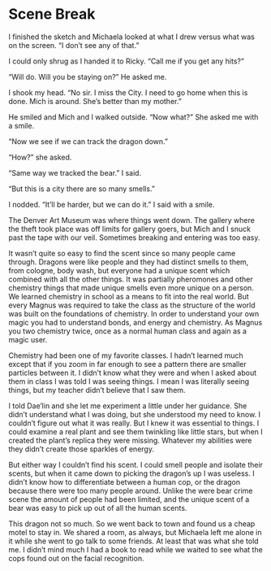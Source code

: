 #  Scene Break

I finished the sketch and Michaela looked at what I drew versus what was on the
screen. “I don’t see any of that.”

I could only shrug as I handed it to Ricky. “Call me if you get any hits?”

“Will do. Will you be staying on?” He asked me.

I shook my head. “No sir. I miss the City. I need to go home when this is done.
Mich is around. She’s better than my mother.”

He smiled and Mich and I walked outside. “Now what?” She asked me with a smile.

“Now we see if we can track the dragon down.”

“How?” she asked.

“Same way we tracked the bear.” I said.

“But this is a city there are so many smells.”

I nodded. “It’ll be harder, but we can do it.” I said with a smile.

The Denver Art Museum was where things went down. The gallery where the theft
took place was off limits for gallery goers, but Mich and I snuck past the tape
with our veil. Sometimes breaking and entering was too easy.

It wasn’t quite so easy to find the scent since so many people came through.
Dragons were like people and they had distinct smells to them, from cologne,
body wash, but everyone had a unique scent which combined with all the other
things. It was partially pheromones and other chemistry things that made unique
smells even more unique on a person. We learned chemistry in school as a means
to fit into the real world. But every Magnus was required to take the class as
the structure of the world was built on the foundations of chemistry. In order
to understand your own magic you had to understand bonds, and energy and
chemistry. As Magnus you two chemistry twice, once as a normal human class and
again as a magic user.

Chemistry had been one of my favorite classes. I hadn’t learned much except that
if you zoom in far enough to see a pattern there are smaller particles between
it. I didn’t know what they were and when I asked about them in class I was told
I was seeing things. I mean I was literally seeing things, but my teacher didn’t
believe that I saw them.

I told Dae’lin and she let me experiment a little under her guidance. She didn’t
understand what I was doing, but she understood my need to know. I couldn’t
figure out what it was really. But I knew it was essential to things. I could
examine a real plant and see them twinkling like little stars, but when I
created the plant’s replica they were missing. Whatever my abilities were they
didn’t create those sparkles of energy.

But either way I couldn’t find his scent. I could smell people and isolate their
scents, but when it came down to picking the dragon’s up I was useless. I didn’t
know how to differentiate between a human cop, or the dragon because there were
too many people around. Unlike the were bear crime scene the amount of people
had been limited, and the unique scent of a bear was easy to pick up out of all
the human scents.

This dragon not so much. So we went back to town and found us a cheap motel to
stay in. We shared a room, as always, but Michaela left me alone in it while she
went to go talk to some friends. At least that was what she told me. I didn’t
mind much I had a book to read while we waited to see what the cops found out on
the facial recognition.

